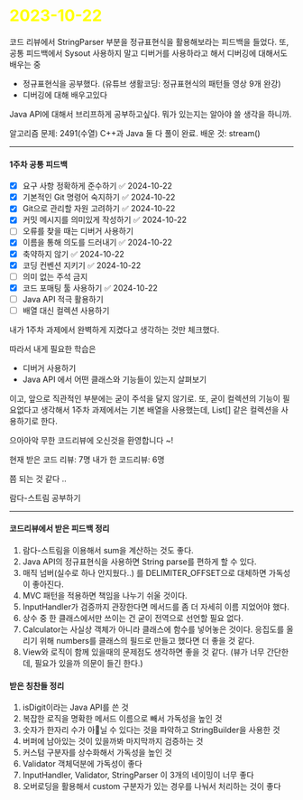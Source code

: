 # <span style="color:yellow">2023-10-22</span>
코드 리뷰에서 StringParser 부분을 정규표현식을 활용해보라는 피드백을 들었다.
또, 공통 피드백에서 Sysout 사용하지 말고 디버거를 사용하라고 해서 디버깅에 대해서도 배우는 중 

- 정규표현식을 공부했다. (유튜브 생활코딩: 정규표현식의 패턴들 영상 9개 완강)
- 디버깅에 대해 배우고있다

Java API에 대해서 브리프하게 공부하고싶다. 뭐가 있는지는 알아야 쓸 생각을 하니까.


알고리즘 문제: 2491(수열) C++과 Java 둘 다 풀이 완료.
배운 것: stream()


- - -

#### 1주차 공통 피드백
- [x] 요구 사항 정확하게 준수하기 ✅ 2024-10-22
- [x] 기본적인 Git 명령어 숙지하기 ✅ 2024-10-22
- [x] Git으로 관리할 자원 고려하기 ✅ 2024-10-22
- [x] 커밋 메시지를 의미있게 작성하기 ✅ 2024-10-22
- [ ] 오류를 찾을 때는 디버거 사용하기
- [x] 이름을 통해 의도를 드러내기 ✅ 2024-10-22
- [x] 축약하지 않기 ✅ 2024-10-22
- [x] 코딩 컨벤션 지키기 ✅ 2024-10-22
- [ ] 의미 없는 주석 금지
- [x] 코드 포매팅 툴 사용하기 ✅ 2024-10-22
- [ ] Java API 적극 활용하기
- [ ] 배열 대신 컬렉션 사용하기

내가 1주차 과제에서 완벽하게 지켰다고 생각하는 것만 체크했다.

따라서 내게 필요한 학습은
- 디버거 사용하기
- Java API 에서 어떤 클래스와 기능들이 있는지 살펴보기

이고, 앞으로 직관적인 부분에는 굳이 주석을 달지 않기로. 또, 굳이 컬렉션의 기능이 필요없다고 생각해서 1주차 과제에서는 기본 배열을 사용했는데, List\[\] 같은 컬렉션을 사용하기로 한다.



으아아악 무한 코드리뷰에 오신것을 환영합니다 ~!

현재 받은 코드 리뷰: 7명
내가 한 코드리뷰: 6명

쯤 되는 것 같다 ..

람다-스트림 공부하기


- - -

#### 코드리뷰에서 받은 피드백 정리
1. 람다-스트림을 이용해서 sum을 계산하는 것도 좋다.
2. Java API의 정규표현식을 사용하면 String parse를 편하게 할 수 있다.
3. 매직 넘버(실수로 하나 안지웠다..) 를 DELIMITER_OFFSET으로 대체하면 가독성이 좋아진다.
4. MVC 패턴을 적용하면 책임을 나누기 쉬울 것이다.
5. InputHandler가 검증까지 관장한다면 메서드를 좀 더 자세히 이름 지었어야 했다.
6. 상수 중 한 클래스에서만 쓰이는 건 굳이 전역으로 선언할 필요 없다.
7. Calculator는 사실상 객체가 아니라 클래스에 함수를 넣어놓은 것이다. 응집도를 올리기 위해 numbers를 클래스의 필드로 만들고 했다면 더 좋을 것 같다.
8. View와 로직이 함께 있을때의 문제점도 생각하면 좋을 것 같다. (뷰가 너무 간단한데, 필요가 있을까 의문이 들긴 한다.)


#### 받은 칭찬들 정리
1. isDigit이라는 Java API를 쓴 것
2. 복잡한 로직을 명확한 메서드 이름으로 빼서 가독성을 높인 것
3. 숫자가 한자리 수가 아닐 수 있다는 것을 파악하고 StringBuilder을 사용한 것
4. 버퍼에 남아있는 것이 있을까봐 마지막까지 검증하는 것
5. 커스텀 구분자를 상수화해서 가독성을 높인 것
6. Validator 객체덕분에 가독성이 좋다
7. InputHandler, Validator, StringParser 이 3개의 네이밍이 너무 좋다
8. 오버로딩을 활용해서 custom 구분자가 있는 경우를 나눠서 처리하는 것이 좋다


